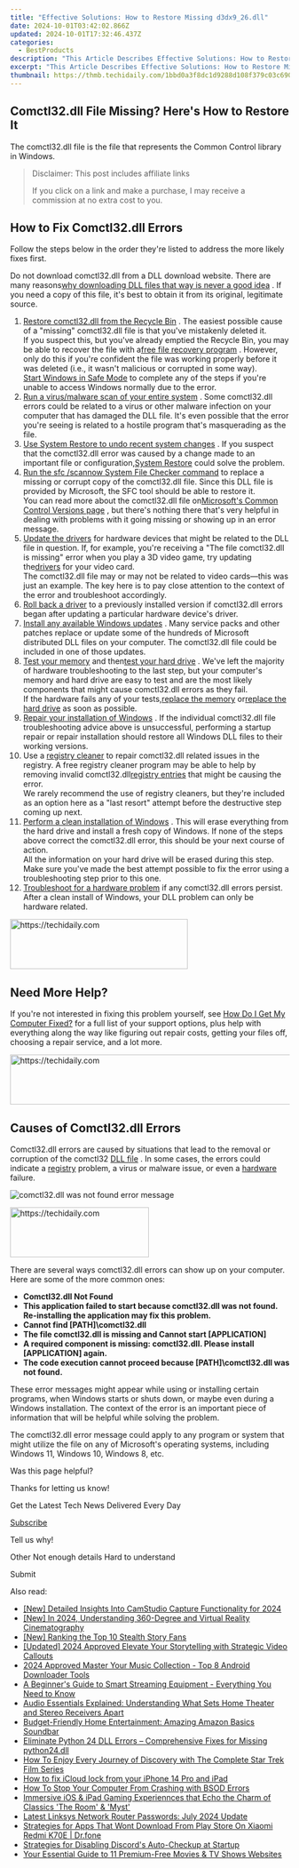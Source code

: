 ```yaml
---
title: "Effective Solutions: How to Restore Missing d3dx9_26.dll"
date: 2024-10-01T03:42:02.866Z
updated: 2024-10-01T17:32:46.437Z
categories:
  - BestProducts
description: "This Article Describes Effective Solutions: How to Restore Missing d3dx9_26.dll"
excerpt: "This Article Describes Effective Solutions: How to Restore Missing d3dx9_26.dll"
thumbnail: https://thmb.techidaily.com/1bbd0a3f8dc1d9288d108f379c03c690ea0ce4f3426715024680a4a4a0f123c3.jpg
---
```


## Comctl32.dll File Missing? Here's How to Restore It
 The comctl32.dll file is the file that represents the Common Control library in Windows.

>  Disclaimer: This post includes affiliate links
>
>  If you click on a link and make a purchase, I may receive a commission at no extra cost to you.
>

## How to Fix Comctl32.dll Errors

 Follow the steps below in the order they're listed to address the more likely fixes first.

 Do not download comctl32.dll from a DLL download website. There are many reasons[why downloading DLL files that way is never a good idea](https://www.lifewire.com/important-reasons-not-to-download-dll-files-2624455) . If you need a copy of this file, it's best to obtain it from its original, legitimate source.

1. [Restore comctl32.dll from the Recycle Bin](https://www.lifewire.com/how-to-restore-deleted-files-from-the-recycle-bin-2624515) . The easiest possible cause of a "missing" comctl32.dll file is that you've mistakenly deleted it.  
 If you suspect this, but you've already emptied the Recycle Bin, you may be able to recover the file with a[free file recovery program](https://www.lifewire.com/free-data-recovery-software-tools-2622893) . However, only do this if you're confident the file was working properly before it was deleted (i.e., it wasn't malicious or corrupted in some way).  
[Start Windows in Safe Mode](https://www.lifewire.com/how-do-i-start-windows-in-safe-mode-2624480) to complete any of the steps if you're unable to access Windows normally due to the error.
2. [Run a virus/malware scan of your entire system](https://www.lifewire.com/properly-scan-your-computer-for-viruses-and-other-malware-2624526) . Some comctl32.dll errors could be related to a virus or other malware infection on your computer that has damaged the DLL file. It's even possible that the error you're seeing is related to a hostile program that's masquerading as the file.
3. [Use System Restore to undo recent system changes](https://www.lifewire.com/how-to-use-system-restore-in-windows-2626131) . If you suspect that the comctl32.dll error was caused by a change made to an important file or configuration,[System Restore](https://www.lifewire.com/what-is-system-restore-2626022) could solve the problem.
4. [Run the sfc /scannow System File Checker command](https://www.lifewire.com/how-to-use-sfc-scannow-to-repair-windows-system-files-2626161) to replace a missing or corrupt copy of the comctl32.dll file. Since this DLL file is provided by Microsoft, the SFC tool should be able to restore it.  
 You can read more about the comctl32.dll file on[Microsoft's Common Control Versions page](https://learn.microsoft.com/en-us/windows/win32/controls/common-control-versions) , but there's nothing there that's very helpful in dealing with problems with it going missing or showing up in an error message.
5. [Update the drivers](https://www.lifewire.com/how-to-update-drivers-in-windows-2619214) for hardware devices that might be related to the DLL file in question. If, for example, you're receiving a "The file comctl32.dll is missing" error when you play a 3D video game, try updating the[drivers](https://www.lifewire.com/what-is-a-device-driver-2625796) for your video card.  
 The comctl32.dll file may or may not be related to video cards—this was just an example. The key here is to pay close attention to the context of the error and troubleshoot accordingly.
6. [Roll back a driver](https://www.lifewire.com/how-to-roll-back-a-driver-in-windows-2619217) to a previously installed version if comctl32.dll errors began after updating a particular hardware device's driver.
7. [Install any available Windows updates](https://www.lifewire.com/how-to-check-for-install-windows-updates-2624596) . Many service packs and other patches replace or update some of the hundreds of Microsoft distributed DLL files on your computer. The comctl32.dll file could be included in one of those updates.
8. [Test your memory](https://www.lifewire.com/free-memory-test-programs-2626178) and then[test your hard drive](https://www.lifewire.com/free-hard-drive-testing-programs-2626183) . We've left the majority of hardware troubleshooting to the last step, but your computer's memory and hard drive are easy to test and are the most likely components that might cause comctl32.dll errors as they fail.  
 If the hardware fails any of your tests,[replace the memory](https://www.lifewire.com/how-to-replace-the-memory-ram-in-a-computer-2626201) or[replace the hard drive](https://www.lifewire.com/how-to-replace-a-hard-drive-2626200) as soon as possible.
9. [Repair your installation of Windows](https://www.lifewire.com/how-do-i-automatically-repair-windows-problems-2624907) . If the individual comctl32.dll file troubleshooting advice above is unsuccessful, performing a startup repair or repair installation should restore all Windows DLL files to their working versions.
10. Use a [registry cleaner](https://www.lifewire.com/free-registry-cleaners-2626176) to repair comctl32.dll related issues in the registry. A free registry cleaner program may be able to help by removing invalid comctl32.dll[registry entries](https://www.lifewire.com/what-is-a-registry-key-2625999) that might be causing the error.  
 We rarely recommend the use of registry cleaners, but they're included as an option here as a "last resort" attempt before the destructive step coming up next.
11. [Perform a clean installation of Windows](https://www.lifewire.com/how-to-clean-install-windows-2624904) . This will erase everything from the hard drive and install a fresh copy of Windows. If none of the steps above correct the comctl32.dll error, this should be your next course of action.  
 All the information on your hard drive will be erased during this step. Make sure you've made the best attempt possible to fix the error using a troubleshooting step prior to this one.
12. [Troubleshoot for a hardware problem](https://www.lifewire.com/fix-a-dll-issue-caused-by-a-hardware-problem-2624493) if any comctl32.dll errors persist. After a clean install of Windows, your DLL problem can only be hardware related.

<!-- affiliate ads begin -->
<a href="https://wigfever.sjv.io/c/5597632/2014848/22899" target="_top" id="2014848">
  <img src="//a.impactradius-go.com/display-ad/22899-2014848" border="0" alt="https://techidaily.com" width="320" height="90"/>
</a>
<img height="0" width="0" src="https://wigfever.sjv.io/i/5597632/2014848/22899" style="position:absolute;visibility:hidden;" border="0" />
<!-- affiliate ads end -->

## Need More Help?

 If you're not interested in fixing this problem yourself, see [How Do I Get My Computer Fixed?](https://www.lifewire.com/how-do-i-get-my-computer-fixed-2625167) for a full list of your support options, plus help with everything along the way like figuring out repair costs, getting your files off, choosing a repair service, and a lot more.

<!-- affiliate ads begin -->
<a href="https://appsumo.8odi.net/c/5597632/2137413/7443" target="_top" id="2137413">
  <img src="//a.impactradius-go.com/display-ad/7443-2137413" border="0" alt="https://techidaily.com" width="728" height="90"/>
</a>
<img height="0" width="0" src="https://appsumo.8odi.net/i/5597632/2137413/7443" style="position:absolute;visibility:hidden;" border="0" />
<!-- affiliate ads end -->

## Causes of Comctl32.dll Errors

 Comctl32.dll errors are caused by situations that lead to the removal or corruption of the comctl32 [DLL file](https://www.lifewire.com/what-is-a-dll-file-2625852) . In some cases, the errors could indicate a [registry](https://www.lifewire.com/windows-registry-2625992) problem, a virus or malware issue, or even a [hardware](https://www.lifewire.com/computer-hardware-2625895) failure.

![comctl32.dll was not found error message](https://www.lifewire.com/thmb/D7G0hftwHgkH8bgtqNXt4qSBfSo=/1500x0/filters:no_upscale():max_bytes(150000):strip_icc():format(webp)/comctl32-dll-error-message-2ff77ec670014b93990e8e7d24d8faea.png)

<!-- affiliate ads begin -->
<a href="https://bluettius.sjv.io/c/5597632/2139116/17108" target="_top" id="2139116">
  <img src="//a.impactradius-go.com/display-ad/17108-2139116" border="0" alt="https://techidaily.com" width="250" height="90"/>
</a>
<img height="0" width="0" src="https://bluettius.sjv.io/i/5597632/2139116/17108" style="position:absolute;visibility:hidden;" border="0" />
<!-- affiliate ads end -->

 There are several ways comctl32.dll errors can show up on your computer. Here are some of the more common ones:

* **Comctl32.dll Not Found**
* **This application failed to start because comctl32.dll was not found. Re-installing the application may fix this problem.**
* **Cannot find \[PATH\]\\comctl32.dll**
* **The file comctl32.dll is missing and Cannot start \[APPLICATION\]**
* **A required component is missing: comctl32.dll. Please install \[APPLICATION\] again.**
* **The code execution cannot proceed because \[PATH\]\\comctl32.dll was not found.**

 These error messages might appear while using or installing certain programs, when Windows starts or shuts down, or maybe even during a Windows installation. The context of the error is an important piece of information that will be helpful while solving the problem.

 The comctl32.dll error message could apply to any program or system that might utilize the file on any of Microsoft's operating systems, including Windows 11, Windows 10, Windows 8, etc.

Was this page helpful?

Thanks for letting us know!

 Get the Latest Tech News Delivered Every Day

[Subscribe](https://www.lifewire.com/#)

Tell us why!

 Other  Not enough details  Hard to understand

 Submit

<ins class="adsbygoogle"
     style="display:block"
     data-ad-format="autorelaxed"
     data-ad-client="ca-pub-7571918770474297"
     data-ad-slot="1223367746"></ins>

<ins class="adsbygoogle"
     style="display:block"
     data-ad-client="ca-pub-7571918770474297"
     data-ad-slot="8358498916"
     data-ad-format="auto"
     data-full-width-responsive="true"></ins>

<span class="atpl-alsoreadstyle">Also read:</span>
<div><ul>
<li><a href="https://screen-sharing-recording.techidaily.com/new-detailed-insights-into-camstudio-capture-functionality-for-2024/"><u>[New] Detailed Insights Into CamStudio Capture Functionality for 2024</u></a></li>
<li><a href="https://fox-glue.techidaily.com/new-in-2024-understanding-360-degree-and-virtual-reality-cinematography/"><u>[New] In 2024, Understanding 360-Degree and Virtual Reality Cinematography</u></a></li>
<li><a href="https://instagram-video-recordings.techidaily.com/new-ranking-the-top-10-stealth-story-fans/"><u>[New] Ranking the Top 10 Stealth Story Fans</u></a></li>
<li><a href="https://video-screen-grab.techidaily.com/updated-2024-approved-elevate-your-storytelling-with-strategic-video-callouts/"><u>[Updated] 2024 Approved Elevate Your Storytelling with Strategic Video Callouts</u></a></li>
<li><a href="https://extra-guidance.techidaily.com/2024-approved-master-your-music-collection-top-8-android-downloader-tools/"><u>2024 Approved Master Your Music Collection - Top 8 Android Downloader Tools</u></a></li>
<li><a href="https://tech-renaissance.techidaily.com/a-beginners-guide-to-smart-streaming-equipment-everything-you-need-to-know/"><u>A Beginner's Guide to Smart Streaming Equipment - Everything You Need to Know</u></a></li>
<li><a href="https://tech-renaissance.techidaily.com/audio-essentials-explained-understanding-what-sets-home-theater-and-stereo-receivers-apart/"><u>Audio Essentials Explained: Understanding What Sets Home Theater and Stereo Receivers Apart</u></a></li>
<li><a href="https://buynow-reviews.techidaily.com/budget-friendly-home-entertainment-amazing-amazon-basics-soundbar/"><u>Budget-Friendly Home Entertainment: Amazing Amazon Basics Soundbar</u></a></li>
<li><a href="https://tech-renaissance.techidaily.com/eliminate-python-24-dll-errors-comprehensive-fixes-for-missing-python24dll/"><u>Eliminate Python 24 DLL Errors – Comprehensive Fixes for Missing python24.dll</u></a></li>
<li><a href="https://tech-renaissance.techidaily.com/how-to-enjoy-every-journey-of-discovery-with-the-complete-star-trek-film-series/"><u>How To Enjoy Every Journey of Discovery with The Complete Star Trek Film Series</u></a></li>
<li><a href="https://activate-lock.techidaily.com/how-to-fix-icloud-lock-from-your-iphone-14-pro-and-ipad-by-drfone-ios/"><u>How to fix iCloud lock from your iPhone 14 Pro and iPad</u></a></li>
<li><a href="https://tech-renaissance.techidaily.com/how-to-stop-your-computer-from-crashing-with-bsod-errors/"><u>How To Stop Your Computer From Crashing with BSOD Errors</u></a></li>
<li><a href="https://tech-renaissance.techidaily.com/immersive-ios-and-ipad-gaming-experiennces-that-echo-the-charm-of-classics-the-room-and-myst/"><u>Immersive iOS & iPad Gaming Experiennces that Echo the Charm of Classics 'The Room' & 'Myst'</u></a></li>
<li><a href="https://tech-renaissance.techidaily.com/latest-linksys-network-router-passwords-july-2024-update/"><u>Latest Linksys Network Router Passwords: July 2024 Update</u></a></li>
<li><a href="https://fix-guide.techidaily.com/strategies-for-apps-that-wont-download-from-play-store-on-xiaomi-redmi-k70e-drfone-by-drfone-fix-android-problems-fix-android-problems/"><u>Strategies for Apps That Wont Download From Play Store On Xiaomi Redmi K70E | Dr.fone</u></a></li>
<li><a href="https://win11-tips.techidaily.com/strategies-for-disabling-discords-auto-checkup-at-startup/"><u>Strategies for Disabling Discord's Auto-Checkup at Startup</u></a></li>
<li><a href="https://tech-renaissance.techidaily.com/your-essential-guide-to-11-premium-free-movies-and-tv-shows-websites/"><u>Your Essential Guide to 11 Premium-Free Movies & TV Shows Websites</u></a></li>
</ul></div>


